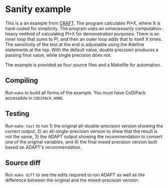 # Sanity example

This is a an example from [CRAFT](https://github.com/crafthpc/craft/tree/master/demo/sum2pi_x).
The program
calculates PI\*X, where X is hard-coded for simplicity. The program uses an
unnecessarily computation-heavy method of calculating PI\*X for demonstration
purposes. There is an inner loop that sums to PI, and then an outer loop adds
that to itself X times. The sensitivity of the test at the end is adjustable
using the #define statements at the top. With the default value, double
precision produces a passing final value, while single precision does not.

The example is provided as four source files and a Makefile for automation.

## Compiling

Run `make` to build all forms of the example. You must have CoDiPack accessible
in `CODIPACK_HOME`.

## Testing

Run `make test` to run 1) the original all-double-precision version showing the
correct output, 2) an all-single-precision version to show that the result is
not the same, 3) the ADAPT output showing the recommendation to convert one of
the original variables, and 4) the final mixed precision version built based on
ADAPT's recommendation.

## Source diff

Run `make diff` to see the edits required to run ADAPT as well as the difference
between the original and the mixed-precision version.

